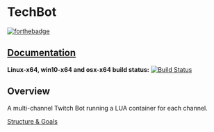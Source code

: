 # TechBot

[![forthebadge](http://forthebadge.com/images/badges/made-with-c-sharp.svg)](https://Techial.github.io/TechBot/)

## [Documentation](https://Techial.github.io/TechBot/)

**Linux-x64, win10-x64 and osx-x64 build status:** [![Build Status](https://travis-ci.org/Techial/TechBot.svg?branch=master)](https://travis-ci.org/Techial/TechBot)

## Overview

A multi-channel Twitch Bot running a LUA container for each channel.

[Structure & Goals](docs/STRUCTURE)
